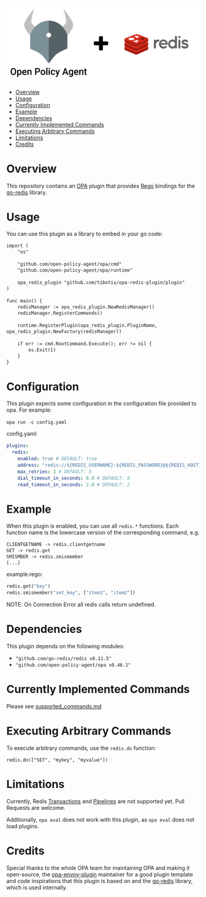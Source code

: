 
![opa-redis-plugin](doc/opa-redis-plugin.png)


- [Overview](#overview)
- [Usage](#usage)
- [Configuration](#configuration)
- [Example](#example)
- [Dependencies](#dependencies)
- [Currently Implemented Commands](#currently-implemented-commands)
- [Executing Arbitrary Commands](#executing-arbitrary-commands)
- [Limitations](#limitations)
- [Credits](#credits)

# Overview

This repository contains an [OPA](https://github.com/open-policy-agent/opa) plugin that
provides [Rego](https://www.openpolicyagent.org/docs/latest/policy-language/) bindings for the [go-redis](https://github.com/go-redis/redis) library.


# Usage

You can use this plugin as a library to embed in your go code:
```golang
import (
    "os"

    "github.com/open-policy-agent/opa/cmd"
    "github.com/open-policy-agent/opa/runtime"

    opa_redis_plugin "github.com/tibotix/opa-redis-plugin/plugin"
)

func main() {
	redisManager := opa_redis_plugin.NewRedisManager()
	redisManager.RegisterCommands()

	runtime.RegisterPlugin(opa_redis_plugin.PluginName, opa_redis_plugin.NewFactory(redisManager))

	if err := cmd.RootCommand.Execute(); err != nil {
		os.Exit(1)
	}
}
```

# Configuration

This plugin expects some configuration in the configuration file provided to opa.
For example:

`opa run -c config.yaml`

config.yaml:
```yaml
plugins:
  redis:
    enabled: true # DEFAULT: true
    address: "redis://${REDIS_USERNAME}:${REDIS_PASSWORD}@${REDIS_HOST}:${REDIS_PORT}/0" # REQUIRED
    max_retries: 3 # DEFAULT: 3
    dial_timeout_in_seconds: 8.0 # DEFAULT: 8
    read_timeout_in_seconds: 2.0 # DEFAULT: 2
```

# Example

When this plugin is enabled, you can use all `redis.*` functions.
Each function name is the lowercase version of the corresponding command, e.g.

    CLIENTGETNAME -> redis.clientgetname
    GET -> redis.get
    SMISMBER -> redis.smismember
    [...]

example.rego:
```py
redis.get("key")
redis.smismember("set_key", ["item1", "item2"])
```
NOTE: On Connection Error all redis calls return undefined.

# Dependencies

This plugin depends on the following modules:
- `"github.com/go-redis/redis v8.11.5"`
- `"github.com/open-policy-agent/opa v0.46.1"`

# Currently Implemented Commands

Please see [supported_commands.md](./doc/supported_commands.md)

# Executing Arbitrary Commands

To execute arbitrary commands, use the `redis.do` function:

```
redis.do(["SET", "mykey", "myvalue"])
```

# Limitations

Currently, Redis [Transactions](https://redis.io/docs/manual/transactions/) and [Pipelines](https://redis.io/docs/manual/pipelining/) are not supported yet. Pull Requests are welcome.

Additionally, `opa eval` does not work with this plugin, as `opa eval` does not load plugins.

# Credits

Special thanks to the whole OPA team for maintaining OPA and making it open-source,
 the [opa-envoy-plugin](https://github.com/open-policy-agent/ope-envoy-plugin) maintainer
for a good plugin template and code inspirations that this plugin is based on and the
[go-redis](https://github.com/go-redis/redis) library, which is used internally.
